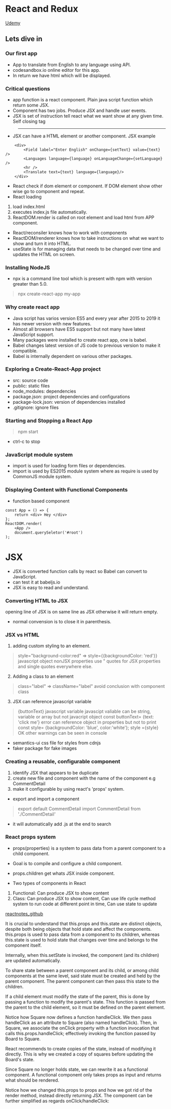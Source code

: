 # React and Redux
[Udemy](https://www.udemy.com/course/react-redux/)

## Lets dive in
### Our first app
* App to translate from English to any language using API.
* codesandbox.io online editor for this app.
* In return we have html which will be displayed.
### Critical questions
* app function is a react component. Plain java script function which return some JSX.
* Component has two jobs. Produce JSX and handle user events.
* JSX is set of instruction tell react what we want show at any given time.
Self closing tag
> <hr />
* JSX can have a HTML element or another component.
JSX example
```
    <div>
        <Field label="Enter English" onChange={setText} value={text} />
        <Languages language={language} onLanguageChange={setLanguage} />
        <hr />
        <Translate text={text} language={language}/>
    </div>
```
* React check if dom element or component. If DOM element show other wise go to component and repeat.
* React loading
1. load index.html
2. executes index.js file automatically. 
3. ReactDOM.render is called on root element and load html from APP component.
* React/reconsiler knows how to work with components 
* ReactDOM/renderer knows how to take instructions on what we want to show and turn it into HTML.
* useState is for managing data that needs to be changed over time and updates the HTML on screen.
### Installing NodeJS
* npx is a command line tool which is present with npm with version greater than 5.0.
> npx create-react-app my-app
### Why create react app
* Java script has varios version ES5 and every year after 2015 to 2019 it has newer version with new features.
* Almost all browsers have ES5 support but not many have latest JavaScript support.
* Many packages were installed to create react app, one is babel.
* Babel changes latest version of JS code to previous version to make it compatible.
* Babel is internally dependent on various other packages.
### Exploring a Create-React-App project
* src: source code
* public: static files
* node_modules: dependencies
* package.json: project dependencies and configurations
* package-lock.json: version of dependencies installed
* .gitignore: ignore files
### Starting and Stopping a React App
> npm start
* ctrl-c to stop
### JavaScript module system
* import is used for loading form files or dependencies.
* import is used by ES2015 module system where as require is used by CommonJS module system.
### Displaying Content with Functional Components
* function based component
```
const App = () => {
	return <div> Hey </div>
};
ReactDOM.render(
	<App />
	document.querySeletor('#root')
);
```
# JSX
* JSX is converted function calls by react so Babel can convert to JavaScript.
* can test it at babeljs.io
* JSX is easy to read and understand.
### Converting HTML to JSX
opening line of JSX is on same line as JSX otherwise it will return empty.
* normal convension is to close it in parenthesis.
### JSX vs HTML
1. adding custom styling to an element.
> style="background-color:red" => style={{backgroundColor: 'red'}} javascript object
nonJSX properties use " quotes for JSX properties and single quotes everywhere else.
2. Adding a class to an element
> class="label" => className="label"
avoid conclusion with component class
3. JSX can reference javascript variable
> {buttonText} javascript variable
javascipt valiable can be string, variable or array but not javacript object
> const buttonText= {text: 'click me'} error
can reference object in properties but not to print
> const style= {backgroundColor: 'blue', color:'white'};
> style ={style} OK
other warnings can be seen in console
* semantics-ui css file for styles from cdnjs
* faker package for fake images
### Creating a reusable, configurable component
1. identify JSX that appears to be duplicate
2. create new file and component with the name of the component e.g CommentDetail
3. make it configurable by using react's 'props' system.

* export and import a component
> export default CommentDetail
> import CommentDetail from './CommentDetail'
* it will automatically add .js at the end to search
### React props system
* props(properties) is a system to pass data from a parent component to a child component.
* Goal is to compile and configure a child component.

* props.children get whats JSX inside component.

* Two types of components in React
1. Functional: Can produce JSX to show content
2. Class: Can produce JSX to show content, Can use life cycle method system to run code at different point in time, Can use state to update 



[reactnotes_github](https://github.com/fpereiro/reactnotes)

It is crucial to understand that this.props and this.state are distinct objects, despite both being objects that hold state and affect the components. this.props is used to pass data from a component to its children, whereas this.state is used to hold state that changes over time and belongs to the component itself.

Internally, when this.setState is invoked, the component (and its children) are updated automatically.

To share state between a parent component and its child, or among child components at the same level, said state must be created and held by the parent component. The parent component can then pass this state to the children.

If a child element must modify the state of the parent, this is done by passing a function to modify the parent's state. This function is passed from the parent to the child element, so it must be defined on the parent element.

Notice how Square now defines a function handleClick. We then pass handleClick as an attribute to Square (also named handleClick). Then, in Square, we associate the onClick property with a function invocation that calls this.props.handleClick; effectively invoking the function passed by Board to Square.

React recommends to create copies of the state, instead of modifying it directly. This is why we created a copy of squares before updating the Board's state.

Since Square no longer holds state, we can rewrite it as a functional component. A functional component only takes props as input and returns what should be rendered.

Notice how we changed this.props to props and how we got rid of the render method, instead directly returning JSX. The component can be further simplified as regards onClick/handleClick:


